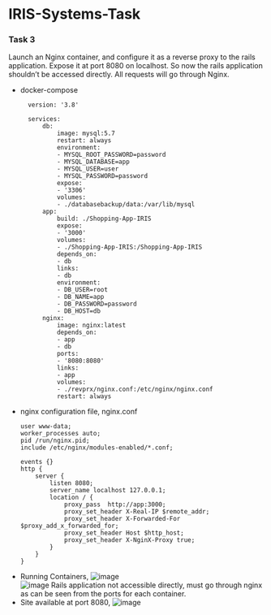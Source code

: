 # IRIS-Systems-Task

### Task 3
Launch an Nginx container, and configure it as a reverse proxy to the rails application. Expose it at port 8080 on localhost. So now the rails application shouldn’t be accessed directly. All requests will go through Nginx.


- docker-compose
  ```
    version: '3.8'

    services:
        db:
            image: mysql:5.7
            restart: always
            environment:
            - MYSQL_ROOT_PASSWORD=password
            - MYSQL_DATABASE=app
            - MYSQL_USER=user
            - MYSQL_PASSWORD=password
            expose:
            - '3306'
            volumes:
            - ./databasebackup/data:/var/lib/mysql
        app:
            build: ./Shopping-App-IRIS
            expose:
            - '3000'
            volumes:
            - ./Shopping-App-IRIS:/Shopping-App-IRIS
            depends_on:
            - db
            links:
            - db
            environment:
            - DB_USER=root
            - DB_NAME=app
            - DB_PASSWORD=password
            - DB_HOST=db
        nginx:
            image: nginx:latest
            depends_on:
            - app
            - db
            ports:
            - '8080:8080'
            links:
            - app
            volumes:
            - ./revprx/nginx.conf:/etc/nginx/nginx.conf
            restart: always
  ```
- nginx configuration file, nginx.conf
    ```
    user www-data;
    worker_processes auto;
    pid /run/nginx.pid;
    include /etc/nginx/modules-enabled/*.conf;

    events {}
    http {
        server {
            listen 8080;
            server_name localhost 127.0.0.1;
            location / {
                proxy_pass  http://app:3000;
                proxy_set_header X-Real-IP $remote_addr;
                proxy_set_header X-Forwarded-For $proxy_add_x_forwarded_for;
                proxy_set_header Host $http_host;
                proxy_set_header X-NginX-Proxy true;
            }
        }
    }
    ```
 - Running Containers,
  ![image](https://user-images.githubusercontent.com/76653568/172460224-4f4805f9-8ae4-4bb9-a948-75b560b26e39.png)<br>
  ![image](https://user-images.githubusercontent.com/76653568/172459911-2f50830a-7a5d-4d2d-b9e5-1d96e9381fa9.png)
  Rails application not accessible directly, must go through nginx as can be seen from the ports for each container.
- Site available at port 8080,
  ![image](https://user-images.githubusercontent.com/76653568/172460315-0f966092-13c0-464b-96cf-33d32f9bfaac.png)
